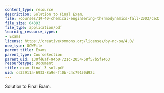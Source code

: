 ```yaml
---
content_type: resource
description: Solution to Final Exam.
file: /courses/10-40-chemical-engineering-thermodynamics-fall-2003/ce32911a69838a9ef10bc4c79130d92c_exam_final_3_sol.pdf
file_size: 64393
file_type: application/pdf
learning_resource_types:
- Exams
license: https://creativecommons.org/licenses/by-nc-sa/4.0/
ocw_type: OCWFile
parent_title: Exams
parent_type: CourseSection
parent_uid: 130fd6af-94b0-721c-2054-58f57b5fa463
resourcetype: Document
title: exam_final_3_sol.pdf
uid: ce32911a-6983-8a9e-f10b-c4c79130d92c
---
```

Solution to Final Exam.